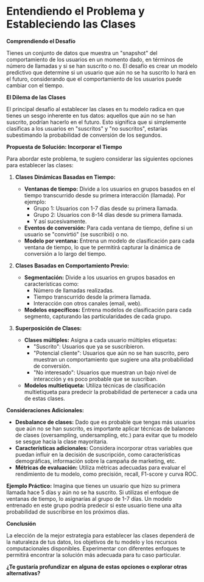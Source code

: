 # Entendiendo el Problema y Estableciendo las Clases

**Comprendiendo el Desafío**

Tienes un conjunto de datos que muestra un "snapshot" del comportamiento de los usuarios en un momento dado, en términos de número de llamadas y si se han suscrito o no. El desafío es crear un modelo predictivo que determine si un usuario que aún no se ha suscrito lo hará en el futuro, considerando que el comportamiento de los usuarios puede cambiar con el tiempo.

**El Dilema de las Clases**

El principal desafío al establecer las clases en tu modelo radica en que tienes un sesgo inherente en tus datos: aquellos que aún no se han suscrito, podrían hacerlo en el futuro. Esto significa que si simplemente clasificas a los usuarios en "suscritos" y "no suscritos", estarías subestimando la probabilidad de conversión de los segundos.

**Propuesta de Solución: Incorporar el Tiempo**

Para abordar este problema, te sugiero considerar las siguientes opciones para establecer las clases:

1. **Clases Dinámicas Basadas en Tiempo:**
    * **Ventanas de tiempo:** Divide a los usuarios en grupos basados en el tiempo transcurrido desde su primera interacción (llamada). Por ejemplo:
        * Grupo 1: Usuarios con 1-7 días desde su primera llamada.
        * Grupo 2: Usuarios con 8-14 días desde su primera llamada.
        * Y así sucesivamente.
    * **Eventos de conversión:** Para cada ventana de tiempo, define si un usuario se "convirtió" (se suscribió) o no.
    * **Modelo por ventana:** Entrena un modelo de clasificación para cada ventana de tiempo, lo que te permitirá capturar la dinámica de conversión a lo largo del tiempo.

2. **Clases Basadas en Comportamiento Previo:**
    * **Segmentación:** Divide a los usuarios en grupos basados en características como:
        * Número de llamadas realizadas.
        * Tiempo transcurrido desde la primera llamada.
        * Interacción con otros canales (email, web).
    * **Modelos específicos:** Entrena modelos de clasificación para cada segmento, capturando las particularidades de cada grupo.

3. **Superposición de Clases:**
    * **Clases múltiples:** Asigna a cada usuario múltiples etiquetas:
        * "Suscrito": Usuarios que ya se suscribieron.
        * "Potencial cliente": Usuarios que aún no se han suscrito, pero muestran un comportamiento que sugiere una alta probabilidad de conversión.
        * "No interesado": Usuarios que muestran un bajo nivel de interacción y es poco probable que se suscriban.
    * **Modelos multietiqueta:** Utiliza técnicas de clasificación multietiqueta para predecir la probabilidad de pertenecer a cada una de estas clases.

**Consideraciones Adicionales:**

* **Desbalance de clases:** Dado que es probable que tengas más usuarios que aún no se han suscrito, es importante aplicar técnicas de balanceo de clases (oversampling, undersampling, etc.) para evitar que tu modelo se sesgue hacia la clase mayoritaria.
* **Características adicionales:** Considera incorporar otras variables que puedan influir en la decisión de suscripción, como características demográficas, información sobre la campaña de marketing, etc.
* **Métricas de evaluación:** Utiliza métricas adecuadas para evaluar el rendimiento de tu modelo, como precisión, recall, F1-score y curva ROC.

**Ejemplo Práctico:**
Imagina que tienes un usuario que hizo su primera llamada hace 5 días y aún no se ha suscrito. Si utilizas el enfoque de ventanas de tiempo, lo asignarías al grupo de 1-7 días. Un modelo entrenado en este grupo podría predecir si este usuario tiene una alta probabilidad de suscribirse en los próximos días.

**Conclusión**

La elección de la mejor estrategia para establecer las clases dependerá de la naturaleza de tus datos, los objetivos de tu modelo y los recursos computacionales disponibles. Experimentar con diferentes enfoques te permitirá encontrar la solución más adecuada para tu caso particular.

**¿Te gustaría profundizar en alguna de estas opciones o explorar otras alternativas?**
